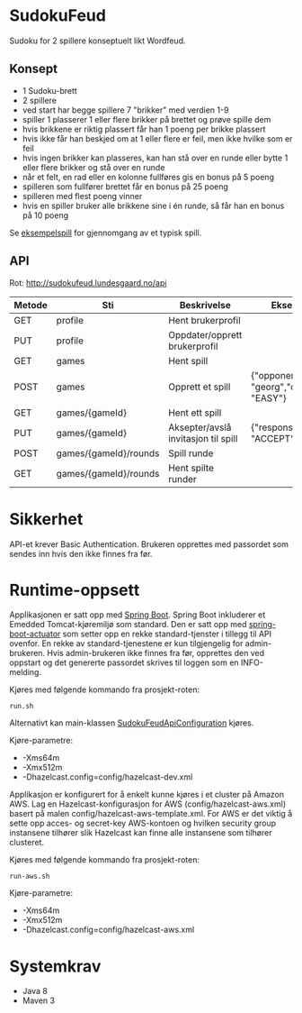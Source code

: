 # SudokuFeud

Sudoku for 2 spillere konseptuelt likt Wordfeud.

## Konsept

* 1 Sudoku-brett
* 2 spillere
* ved start har begge spillere 7 "brikker" med verdien 1-9
* spiller 1 plasserer 1 eller flere brikker på brettet og prøve spille dem
* hvis brikkene er riktig plassert får han 1 poeng per brikke plassert
* hvis ikke får han beskjed om at 1 eller flere er feil, men ikke hvilke som er feil
* hvis ingen brikker kan plasseres, kan han stå over en runde eller bytte 1 eller flere
  brikker og stå over en runde
* når et felt, en rad eller en kolonne fullføres gis en bonus på 5 poeng
* spilleren som fullfører brettet får en bonus på 25 poeng
* spilleren med flest poeng vinner
* hvis en spiller bruker alle brikkene sine i én runde, så får han en bonus på 10 poeng

Se [eksempelspill](sample.md) for gjennomgang av et typisk spill.

## API

Rot: http://sudokufeud.lundesgaard.no/api

| Metode | Sti                   | Beskrivelse                         | Eksempel
| ------ | --------------------- | ----------------------------------- |--------------------
| GET    | profile               | Hent brukerprofil                   |
| PUT    | profile               | Oppdater/opprett brukerprofil       |
| GET    | games                 | Hent spill                          |
| POST   | games                 | Opprett et spill                    | {"opponent": "georg","difficulty": "EASY"}
| GET    | games/{gameId}        | Hent ett spill                      |
| PUT    | games/{gameId}        | Aksepter/avslå invitasjon til spill | {"response": "ACCEPT"}
| POST   | games/{gameId}/rounds | Spill runde                         |
| GET    | games/{gameId}/rounds | Hent spilte runder                  |

# Sikkerhet

API-et krever Basic Authentication. Brukeren opprettes med passordet som sendes inn 
hvis den ikke finnes fra før.

# Runtime-oppsett

Applikasjonen er satt opp med [Spring Boot](http://projects.spring.io/spring-boot/). Spring Boot inkluderer et Emedded Tomcat-kjøremiljø 
som standard. Den er satt opp med [spring-boot-actuator](https://github.com/spring-projects/spring-boot/tree/master/spring-boot-actuator) 
som setter opp en rekke standard-tjenster i tillegg til API ovenfor. En rekke av standard-tjenestene
er kun tilgjengelig for admin-brukeren. Hvis admin-brukeren ikke finnes fra før, opprettes den ved
oppstart og det genererte passordet skrives til loggen som en INFO-melding.

Kjøres med følgende kommando fra prosjekt-roten:

    run.sh
    
Alternativt kan main-klassen [SudokuFeudApiConfiguration](sudokufeud-api/src/main/java/no/lundesgaard/sudokufeud/api/SudokuFeudApiConfiguration.java) kjøres. 

Kjøre-parametre:

* -Xms64m 
* -Xmx512m 
* -Dhazelcast.config=config/hazelcast-dev.xml

Applikasjon er konfigurert for å enkelt kunne kjøres i et cluster på Amazon AWS. Lag en 
Hazelcast-konfigurasjon for AWS (config/hazelcast-aws.xml) basert på malen 
config/hazelcast-aws-template.xml. For AWS er det viktig å sette opp acces- og secret-key
AWS-kontoen og hvilken security group instansene tilhører slik Hazelcast kan finne alle
instansene som tilhører clusteret.

Kjøres med følgende kommando fra prosjekt-roten:

    run-aws.sh
    
Kjøre-parametre:

* -Xms64m 
* -Xmx512m 
* -Dhazelcast.config=config/hazelcast-aws.xml

# Systemkrav

* Java 8
* Maven 3
